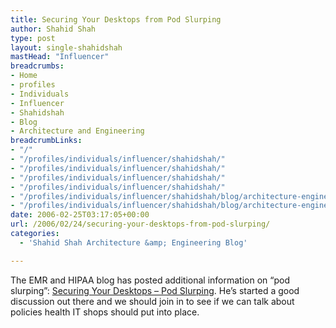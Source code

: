 ```yaml
---
title: Securing Your Desktops from Pod Slurping
author: Shahid Shah
type: post
layout: single-shahidshah
mastHead: "Influencer"
breadcrumbs:
- Home
- profiles
- Individuals
- Influencer
- Shahidshah
- Blog
- Architecture and Engineering
breadcrumbLinks:
- "/"
- "/profiles/individuals/influencer/shahidshah/"
- "/profiles/individuals/influencer/shahidshah/"
- "/profiles/individuals/influencer/shahidshah/"
- "/profiles/individuals/influencer/shahidshah/"
- "/profiles/individuals/influencer/shahidshah/blog/architecture-engineering/"
- "/profiles/individuals/influencer/shahidshah/blog/architecture-engineering/"
date: 2006-02-25T03:17:05+00:00
url: /2006/02/24/securing-your-desktops-from-pod-slurping/
categories:
  - 'Shahid Shah Architecture &amp; Engineering Blog'

---
```

The EMR and HIPAA blog has posted additional information on &#8220;pod slurping&#8221;: [Securing Your Desktops &#8211; Pod Slurping][1]. He&#8217;s started a good discussion out there and we should join in to see if we can talk about policies health IT shops should put into place.

 [1]: http://www.crashutah.com/emr/administrator/2006/02/24/securing-your-desktops-pod-slurping/